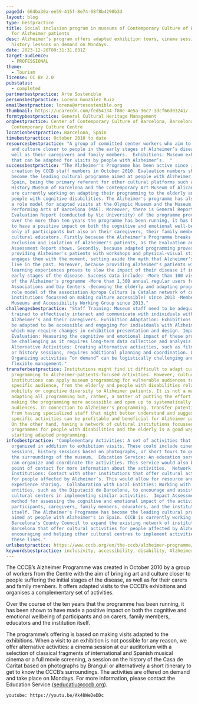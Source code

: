 ```yaml
---
pageId: 664ba30a-ee59-415f-8e74-68f8b4290b3d
layout: blog
type: bestpractice
title: Social inclusion program in museums of Contemporary Culture of Barcelona
  for Alzheimer patients
desc: Alzheimer’s program offers adapted exhibition tours, cinema sessions, and
  history lessons on demand on Mondays.
date: 2023-12-20T09:31:31.031Z
target-audience:
  - PROFESSIONAL
theme:
  - Tourism
license: CC BY 2.0
pubstatus:
  - completed
partnerbestpractice: Arte Sostenible
personsbestpractice: Lorena González Ruiz
emailbestpractice: lorena@artesostenible.org
thumbnail: https://ucarecdn.com/fed54134-f80e-4e5a-96c7-3dcf66d03241/
formtypbestpractice: General Cultural Heritage Management
orgbestpractice: Center of Contemporary Culture of Barcelona, Barcelona's
  Contemporary Culture Centre
locationbestpractice: Barcelona, Spain
timebestpractice: October 2010 to date
resourcesbestpractice: "A group of committed center workers who aim to bring art
  and culture closer to people in the early stages of Alzheimer’s disease, as
  well as their caregivers and family members.  Exhibitions: Museum exhibitions
  that can be adapted for visits by people with Alzheimer’s.  "
successbestpractice: "The Alzheimer's Programme has been active since its
  creation by CCCB staff members in October 2010. Evaluation numbers show it has
  become the leading cultural programme aimed at people with Alzheimer's in
  Spain, being the primary referent for other cultural platforms such as the
  History Museum of Barcelona and the Contemporary Art Museum of Alicante which
  are currently working on adapting their programming to the elderly and to
  people with cognitive disabilities. The Alzheimer's programme has also become
  a role model for adapted visits at the Olympic Museum and the Museum of
  Performing Arts of Barcelona (MAE). Moreover, there is General Report and an
  Evaluation Report (conducted by Vic University) of the programme proving that
  over the more than ten years the programme has been running, it has been shown
  to have a positive impact on both the cognitive and emotional well-being not
  only of participants but also on their caregivers, their family members and on
  cultural educators. Firstly because the Alzheimer's Programme breaks with the
  exclusion and isolation of Alzheimer's patients, as the Evaluation and
  Assessment Report shows. Secondly, because adapted programming proves that
  providing Alzheimer's patients with workshops and physical-visual stimuli
  engages them with the moment, setting aside the myth that Alzheimer's patients
  live in the past. Moreover, because providing Alzheimer's patients with
  learning experiences proves to slow the impact of their disease if in the
  early stages of the disease. Success data include: -More than 100 visits part
  of the Alzheimer's programme -More than 1,300 annual regular users from 30
  Associations and Day Centers -Becoming the elderly and adapting programming
  role model of the association Apropa Cultura (a Catalan network of cultural
  institutions focussed on making culture accessible) since 2013 -Member of the
  Museums and Accessibility Working Group since 2013."
challengesbestpractice: "Staff Training: Museum staff need to be adequately
  trained to effectively interact and communicate with individuals with
  Alzheimer’s and their caregivers. Exhibition Adaptation: Exhibitions need to
  be adapted to be accessible and engaging for individuals with Alzheimer’s,
  which may require changes in exhibition presentation and design. Impact
  Evaluation: Measuring the cognitive and emotional impact of these programs can
  be challenging as it requires long-term data collection and analysis.
  Alternative Activities: Creating alternative activities, such as film programs
  or history sessions, requires additional planning and coordination. Demand:
  Organizing activities “on demand” can be logistically challenging and require
  flexible management."
transferbestpractice: Institutions might find it difficult to adapt current
  programming to Alzheimer-patients-focused activities. However, cultural
  institutions can apply museum programming for vulnerable audiences to a
  specific audience, from the elderly and people with disabilities related to
  mobility or cognitive diversity to Alzheimer patients. It is not a matter of
  adapting all programming but, rather, a matter of putting the effort into
  making the programming more accessible and open up to systematically excluded
  audiences. In connection to Alzheimer's programming, transfer potential comes
  from having specialized staff that might better understand and suggest how
  specific activities can be profitable and beneficial for Alzheimer patients.
  On the other hand, having a network of cultural institutions focussed on
  programmes for people with disabilities and the elderly is a good way of
  starting adapted programming.
infosbestpractice: "Complementary Activities: A set of activities that can be
  organized in addition to exhibition visits. These could include cinema
  sessions, history sessions based on photographs, or short tours to get to know
  the surroundings of the museum.  Education Service: An education service that
  can organize and coordinate the activities. This service would also be the
  point of contact for more information about the activities.  Network of
  Institutions: Contact with other institutions that offer cultural activities
  for people affected by Alzheimer’s. This would allow for resource and
  experience sharing.  Collaboration with Local Entities: Working with local
  entities, such as the Diputació de Barcelona, to encourage and assist other
  cultural centers in implementing similar activities.  Impact Assessment: A
  method for assessing the cognitive and emotional impact of the activities on
  participants, caregivers, family members, educators, and the institution
  itself. The Alzheimer's Programme has become the leading cultural programme
  aimed at people with Alzheimer's in Spain. CCCB is currently working alongside
  Barcelona's County Council to expand the existing network of institutions in
  Barcelona that offer cultural activities for people affected by Alzheimer's,
  encouraging and helping other cultural centres to implement activities along
  these lines."
urlsbestpractice: https://www.cccb.org/en/the-cccb/alzheimer-programme/231797
keywordsbestpractice: inclusivity, accessibility, disability, Alzheimer programming, Sustainability
---
```

The CCCB’s Alzheimer Programme was created in October 2010 by a group of workers from the Centre with the aim of bringing art and culture closer to people suffering the initial stages of the disease, as well as for their carers and family members. It offers adapted visits to the CCCB’s exhibitions and organises a complementary set of activities.

Over the course of the ten years that the programme has been running, it has been shown to have made a positive impact on both the cognitive and emotional wellbeing of participants and on carers, family members, educators and the institution itself.

The programme’s offering is based on making visits adapted to the exhibitions. When a visit to an exhibition is not possible for any reason, we offer alternative activities: a cinema session at our auditorium with a selection of classical fragments of international and Spanish musical cinema or a full movie screening, a session on the history of the Casa de Caritat based on photographs by Brangulí or alternatively a short itinerary to get to know the CCCB’s surroundings. The activities are offered on demand and take place on Mondays. For more information, please contact the Education Service (seducatiu@cccb.org).



`youtube: https://youtu.be/Ak48WeDeDDc`